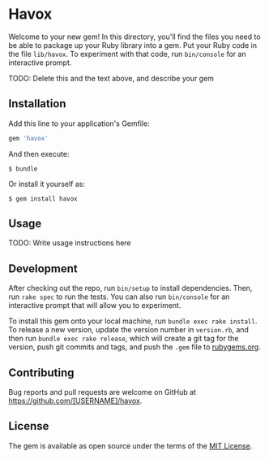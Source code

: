 # Havox

Welcome to your new gem! In this directory, you'll find the files you need to be able to package up your Ruby library into a gem. Put your Ruby code in the file `lib/havox`. To experiment with that code, run `bin/console` for an interactive prompt.

TODO: Delete this and the text above, and describe your gem

## Installation

Add this line to your application's Gemfile:

```ruby
gem 'havox'
```

And then execute:

    $ bundle

Or install it yourself as:

    $ gem install havox

## Usage

TODO: Write usage instructions here

## Development

After checking out the repo, run `bin/setup` to install dependencies. Then, run `rake spec` to run the tests. You can also run `bin/console` for an interactive prompt that will allow you to experiment.

To install this gem onto your local machine, run `bundle exec rake install`. To release a new version, update the version number in `version.rb`, and then run `bundle exec rake release`, which will create a git tag for the version, push git commits and tags, and push the `.gem` file to [rubygems.org](https://rubygems.org).

## Contributing

Bug reports and pull requests are welcome on GitHub at https://github.com/[USERNAME]/havox.


## License

The gem is available as open source under the terms of the [MIT License](http://opensource.org/licenses/MIT).


